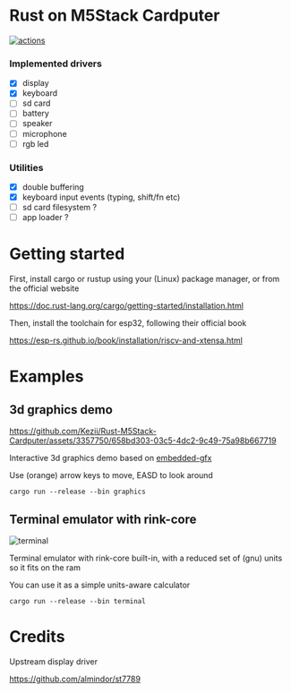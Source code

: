 # Rust on M5Stack Cardputer
<a href="https://github.com/Kezii/Rust-M5Stack-Cardputer/actions"><img alt="actions" src="https://github.com/Kezii/Rust-M5Stack-Cardputer/actions/workflows/rust.yml/badge.svg"></a>

### Implemented drivers
- [x] display
- [x] keyboard
- [ ] sd card
- [ ] battery
- [ ] speaker
- [ ] microphone
- [ ] rgb led

### Utilities
- [x] double buffering
- [x] keyboard input events (typing, shift/fn etc)
- [ ] sd card filesystem ?
- [ ] app loader ?

# Getting started

First, install cargo or rustup using your (Linux) package manager, or from the official website

https://doc.rust-lang.org/cargo/getting-started/installation.html

Then, install the toolchain for esp32, following their official book

https://esp-rs.github.io/book/installation/riscv-and-xtensa.html

# Examples

## 3d graphics demo
https://github.com/Kezii/Rust-M5Stack-Cardputer/assets/3357750/658bd303-03c5-4dc2-9c49-75a98b667719


Interactive 3d graphics demo based on [embedded-gfx](https://github.com/Kezii/embedded-gfx)

Use (orange) arrow keys to move, EASD to look around

```
cargo run --release --bin graphics
```

## Terminal emulator with rink-core

![terminal](https://github.com/Kezii/Rust-M5Stack-Cardputer/assets/3357750/90585aa0-dfcb-4bc8-bd9d-3e5204a807f0)

Terminal emulator with rink-core built-in, with a reduced set of (gnu) units so it fits on the ram

You can use it as a simple units-aware calculator

```
cargo run --release --bin terminal
```

# Credits
Upstream display driver

https://github.com/almindor/st7789
